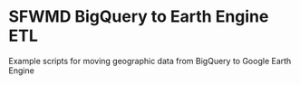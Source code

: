 # SFWMD BigQuery to Earth Engine ETL
Example scripts for moving geographic data from BigQuery to Google Earth Engine

